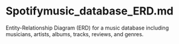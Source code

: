 # Spotifymusic_database_ERD.md
Entity-Relationship Diagram (ERD) for a music database including musicians, artists, albums, tracks, reviews, and genres.
